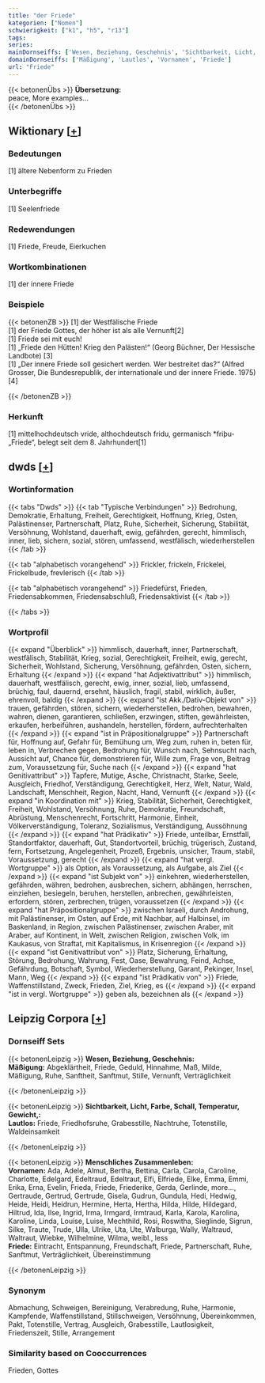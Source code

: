 ```yaml
---
title: "der Friede"
kategorien: ["Nomen"]
schwierigkeit: ["k1", "h5", "r13"]
tags:
series:
mainDornseiffs: ['Wesen, Beziehung, Geschehnis', 'Sichtbarkeit, Licht, Farbe, Schall, Temperatur, Gewicht,', 'Menschliches Zusammenleben']
domainDornseiffs: ['Mäßigung', 'Lautlos', 'Vornamen', 'Friede']
url: "Friede"
---
```


{{< betonenÜbs >}}
**Übersetzung:**  
peace, More examples...  
{{< /betonenÜbs >}}

## Wiktionary [[+](https://de.wiktionary.org/wiki/Friede)]

### Bedeutungen
[1] ältere Nebenform zu Frieden  

### Unterbegriffe
[1] Seelenfriede  

### Redewendungen
[1] Friede, Freude, Eierkuchen  

### Wortkombinationen
[1] der innere Friede  

### Beispiele
{{< betonenZB >}}
[1] der Westfälische Friede  
[1] der Friede Gottes, der höher ist als alle Vernunft[2]  
[1] Friede sei mit euch!  
[1] „Friede den Hütten! Krieg den Palästen!“ (Georg Büchner, Der Hessische Landbote) [3]  
[1] „Der innere Friede soll gesichert werden. Wer bestreitet das?“ (Alfred Grosser, Die Bundesrepublik, der internationale und der innere Friede. 1975)  [4]  

{{< /betonenZB >}}
### Herkunft
[1] mittelhochdeutsch vride, althochdeutsch fridu, germanisch *friþu- „Friede“, belegt seit dem 8. Jahrhundert[1]  



## dwds [[+](https://www.dwds.de/wb/Friede)]

### Wortinformation
{{< tabs "Dwds" >}}
{{< tab "Typische Verbindungen" >}}
Bedrohung, Demokratie, Erhaltung, Freiheit, Gerechtigkeit, Hoffnung, Krieg, Osten, Palästinenser, Partnerschaft, Platz, Ruhe, Sicherheit, Sicherung, Stabilität, Versöhnung, Wohlstand, dauerhaft, ewig, gefährden, gerecht, himmlisch, inner, lieb, sichern, sozial, stören, umfassend, westfälisch, wiederherstellen
{{< /tab >}}

{{< tab "alphabetisch vorangehend" >}}
Frickler, frickeln, Frickelei, Frickelbude, frevlerisch
{{< /tab >}}

{{< tab "alphabetisch vorangehend" >}}
Friedefürst, Frieden, Friedensabkommen, Friedensabschluß, Friedensaktivist
{{< /tab >}}

{{< /tabs >}}

### Wortprofil
{{< expand "Überblick" >}} himmlisch, dauerhaft, inner, Partnerschaft, westfälisch, Stabilität, Krieg, sozial, Gerechtigkeit, Freiheit, ewig, gerecht, Sicherheit, Wohlstand, Sicherung, Versöhnung, gefährden, Osten, sichern, Erhaltung {{< /expand >}}
{{< expand "hat Adjektivattribut" >}} himmlisch, dauerhaft, westfälisch, gerecht, ewig, inner, sozial, lieb, umfassend, brüchig, faul, dauernd, ersehnt, häuslich, fragil, stabil, wirklich, äußer, ehrenvoll, baldig {{< /expand >}}
{{< expand "ist Akk./Dativ-Objekt von" >}} trauen, gefährden, stören, sichern, wiederherstellen, bedrohen, bewahren, wahren, dienen, garantieren, schließen, erzwingen, stiften, gewährleisten, erkaufen, herbeiführen, aushandeln, herstellen, fördern, aufrechterhalten {{< /expand >}}
{{< expand "ist in Präpositionalgruppe" >}} Partnerschaft für, Hoffnung auf, Gefahr für, Bemühung um, Weg zum, ruhen in, beten für, leben in, Verbrechen gegen, Bedrohung für, Wunsch nach, Sehnsucht nach, Aussicht auf, Chance für, demonstrieren für, Wille zum, Frage von, Beitrag zum, Voraussetzung für, Suche nach {{< /expand >}}
{{< expand "hat Genitivattribut" >}} Tapfere, Mutige, Asche, Christnacht, Starke, Seele, Ausgleich, Friedhof, Verständigung, Gerechtigkeit, Herz, Welt, Natur, Wald, Landschaft, Menschheit, Region, Nacht, Hand, Vernunft {{< /expand >}}
{{< expand "in Koordination mit" >}} Krieg, Stabilität, Sicherheit, Gerechtigkeit, Freiheit, Wohlstand, Versöhnung, Ruhe, Demokratie, Freundschaft, Abrüstung, Menschenrecht, Fortschritt, Harmonie, Einheit, Völkerverständigung, Toleranz, Sozialismus, Verständigung, Aussöhnung {{< /expand >}}
{{< expand "hat Prädikativ" >}} Friede, unteilbar, Ernstfall, Standortfaktor, dauerhaft, Gut, Standortvorteil, brüchig, trügerisch, Zustand, fern, Fortsetzung, Angelegenheit, Prozeß, Ergebnis, unsicher, Traum, stabil, Voraussetzung, gerecht {{< /expand >}}
{{< expand "hat vergl. Wortgruppe" >}} als Option, als Voraussetzung, als Aufgabe, als Ziel {{< /expand >}}
{{< expand "ist Subjekt von" >}} einkehren, wiederherstellen, gefährden, währen, bedrohen, ausbrechen, sichern, abhängen, herrschen, einziehen, besiegeln, beruhen, herstellen, anbrechen, gewährleisten, erfordern, stören, zerbrechen, trügen, voraussetzen {{< /expand >}}
{{< expand "hat Präpositionalgruppe" >}} zwischen Israeli, durch Androhung, mit Palästinenser, im Osten, auf Erde, mit Nachbar, auf Halbinsel, im Baskenland, in Region, zwischen Palästinenser, zwischen Araber, mit Araber, auf Kontinent, in Welt, zwischen Religion, zwischen Volk, im Kaukasus, von Straftat, mit Kapitalismus, in Krisenregion {{< /expand >}}
{{< expand "ist Genitivattribut von" >}} Platz, Sicherung, Erhaltung, Störung, Bedrohung, Wahrung, Fest, Oase, Bewahrung, Feind, Achse, Gefährdung, Botschaft, Symbol, Wiederherstellung, Garant, Pekinger, Insel, Mann, Weg {{< /expand >}}
{{< expand "ist Prädikativ von" >}} Friede, Waffenstillstand, Zweck, Frieden, Ziel, Krieg, es {{< /expand >}}
{{< expand "ist in vergl. Wortgruppe" >}} geben als, bezeichnen als {{< /expand >}}

## Leipzig Corpora [[+](https://corpora.uni-leipzig.de/en/res?word=Friede&corpusId=deu_newscrawl-public_2018)]

### Dornseiff Sets
{{< betonenLeipzig >}}
**Wesen, Beziehung, Geschehnis:**  
**Mäßigung:** Abgeklärtheit, Friede, Geduld, Hinnahme, Maß, Milde, Mäßigung, Ruhe, Sanftheit, Sanftmut, Stille, Vernunft, Verträglichkeit  

{{< /betonenLeipzig >}}


{{< betonenLeipzig >}}
**Sichtbarkeit, Licht, Farbe, Schall, Temperatur, Gewicht,:**  
**Lautlos:** Friede, Friedhofsruhe, Grabesstille, Nachtruhe, Totenstille, Waldeinsamkeit  

{{< /betonenLeipzig >}}


{{< betonenLeipzig >}}
**Menschliches Zusammenleben:**  
**Vornamen:** Ada, Adele, Almut, Bertha, Bettina, Carla, Carola, Caroline, Charlotte, Edelgard, Edeltraud, Edeltraut, Elfi, Elfriede, Elke, Emma, Emmi, Erika, Erna, Evelin, Frieda, Friede, Friederike, Gerda, Gerlinde, more..., Gertraude, Gertrud, Gertrude, Gisela, Gudrun, Gundula, Hedi, Hedwig, Heide, Heidi, Heidrun, Hermine, Herta, Hertha, Hilda, Hilde, Hildegard, Hiltrud, Ida, Ilse, Ingrid, Irma, Irmgard, Irmtraud, Karla, Karola, Karolina, Karoline, Linda, Louise, Luise, Mechthild, Rosi, Roswitha, Sieglinde, Sigrun, Silke, Traute, Trude, Ulla, Ulrike, Uta, Ute, Walburga, Wally, Waltraud, Waltraut, Wiebke, Wilhelmine, Wilma, weibl., less  
**Friede:** Eintracht, Entspannung, Freundschaft, Friede, Partnerschaft, Ruhe, Sanftmut, Verträglichkeit, Übereinstimmung  

{{< /betonenLeipzig >}}

### Synonym
Abmachung, Schweigen, Bereinigung, Verabredung, Ruhe, Harmonie, Kampfende, Waffenstillstand, Stillschweigen, Versöhnung, Übereinkommen, Pakt, Totenstille, Vertrag, Ausgleich, Grabesstille, Lautlosigkeit, Friedenszeit, Stille, Arrangement


### Similarity based on Cooccurrences
Frieden, Gottes


